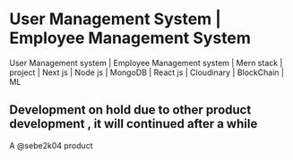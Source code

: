 # User Management System | Employee Management System
User Management system | Employee Management system | Mern stack | project | Next js | Node js | MongoDB | React js | Cloudinary | BlockChain | ML 

## Development on hold due to other product development , it will continued after a while 
A @sebe2k04 product
